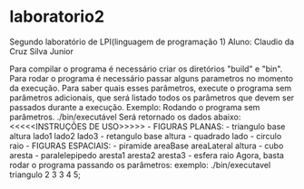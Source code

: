 # laboratorio2
Segundo laboratório de LPI(linguagem de programação 1)
Aluno: Claudio da Cruz Silva Junior

Para compilar o programa é necessário criar os diretórios "build" e "bin".
Para rodar o programa é necessário passar alguns parametros no momento da execução. Para saber quais esses parâmetros, 
execute o programa sem parâmetros adicionais, que será listado todos os parâmetros que devem ser passados durante a execução.
Exemplo: Rodando o programa sem parâmetros.
         ./bin/executável
         Será retornado os dados abaixo:
         <<<<<INSTRUÇÕES DE USO>>>>>
         - FIGURAS PLANAS:
           - triangulo base altura lado1 lado2 lado3
           - retangulo base altura
           - quadrado lado
           - circulo raio
         - FIGURAS ESPACIAIS:
           - piramide areaBase areaLateral altura
           - cubo aresta
           - paralelepipedo aresta1 aresta2 aresta3
           - esfera raio
          Agora, basta rodar o programa passando os parâmetros:
          exemplo: ./bin/executavel triangulo 2 3 3 4 5;
